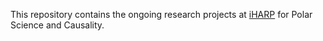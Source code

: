 This repository contains the ongoing research projects at [iHARP](https://iharp.umbc.edu/) for Polar Science and Causality. 
